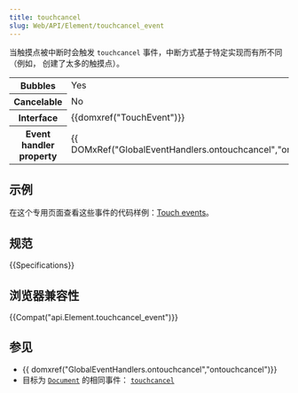 ```yaml
---
title: touchcancel
slug: Web/API/Element/touchcancel_event
---
```

当触摸点被中断时会触发 `touchcancel` 事件，中断方式基于特定实现而有所不同（例如， 创建了太多的触摸点）。

<table class="properties">
  <tbody>
    <tr>
      <th>Bubbles</th>
      <td>Yes</td>
    </tr>
    <tr>
      <th>Cancelable</th>
      <td>No</td>
    </tr>
    <tr>
      <th>Interface</th>
      <td>{{domxref("TouchEvent")}}</td>
    </tr>
    <tr>
      <th>Event handler property</th>
      <td>
        {{ DOMxRef("GlobalEventHandlers.ontouchcancel","ontouchcancel")}}
      </td>
    </tr>
  </tbody>
</table>

## 示例

在这个专用页面查看这些事件的代码样例：[Touch events](/zh-CN/docs/DOM/Touch_events)。

## 规范

{{Specifications}}

## 浏览器兼容性

{{Compat("api.Element.touchcancel_event")}}

## 参见

- {{ domxref("GlobalEventHandlers.ontouchcancel","ontouchcancel")}}
- 目标为 [`Document`](/zh-CN/docs/Web/API/Document) 的相同事件： [`touchcancel`](/zh-CN/docs/Web/API/Document/touchcancel_event)
